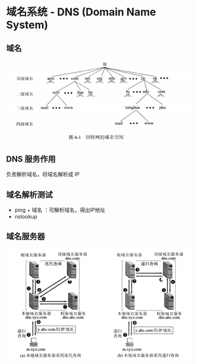# 域名系统 - DNS (Domain Name System)

## 域名

![computer-53.png](/doc/imgs/computer/computer-53.png)

## DNS 服务作用

负责解析域名，将域名解析成 IP

## 域名解析测试

* ping + 域名 ：可解析域名，得出IP地址
* nslookup

## 域名服务器

![computer-54.png](/doc/imgs/computer/computer-54.png)
